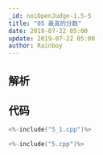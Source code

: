 ```yaml
---
_id: noiOpenJudge-1.5-5
title: "05 最高的分数"
date: 2019-07-22 05:00
update: 2019-07-22 05:00
author: Rainboy
---
```


## 解析

## 代码

```c
<%-include("5_1.cpp")%>
```


```c
<%-include("5.cpp")%>
```

